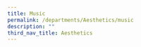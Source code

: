 ```yaml
---
title: Music
permalink: /departments/Aesthetics/music
description: ""
third_nav_title: Aesthetics
---
```

